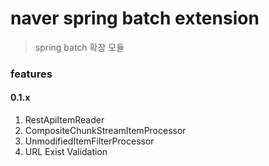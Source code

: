 # naver spring batch extension
> spring batch 확장 모듈

### features
#### 0.1.x

1. RestApiItemReader
1. CompositeChunkStreamItemProcessor
1. UnmodifiedItemFilterProcessor
1. URL Exist Validation